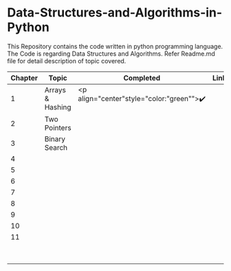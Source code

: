 # Data-Structures-and-Algorithms-in-Python
This Repository contains the code written in python programming language. The Code is regarding Data Structures and Algorithms. Refer Readme.md file for detail description of topic covered.



| Chapter 	| Topic            	| Completed 	| Link 	|
|---------	|------------------	|-----------	|------	|
| 1       	| Arrays & Hashing 	|<p align="center"style="color:"green"">:heavy_check_mark:</p>    |      	|
| 2       	| Two Pointers     	|           	|      	|
| 3       	| Binary Search    	|           	|      	|
| 4       	|                  	|           	|      	|
| 5       	|                  	|           	|      	|
| 6        	|                  	|           	|      	|
| 7        	|                  	|           	|      	|
| 8       	|                  	|           	|      	|
| 9        	|                  	|           	|      	|
| 10       	|                  	|           	|      	|
| 11        |                  	|           	|      	|
|         	|                  	|           	|      	|
|         	|                  	|           	|      	|
|         	|                  	|           	|      	|
|         	|                  	|           	|      	|
|         	|                  	|           	|      	|
|         	|                  	|           	|      	|
|         	|                  	|           	|      	|
|         	|                  	|           	|      	|
